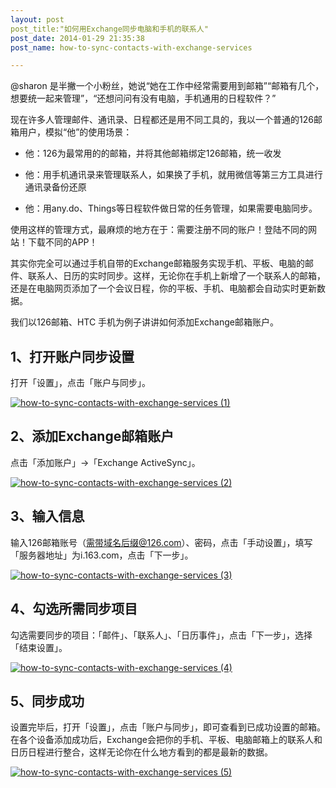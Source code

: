 ```yaml
---
layout: post
post_title:"如何用Exchange同步电脑和手机的联系人"
post_date: 2014-01-29 21:35:38
post_name: how-to-sync-contacts-with-exchange-services

---
```

@sharon 是半撇一个小粉丝，她说“她在工作中经常需要用到邮箱”“邮箱有几个，想要统一起来管理”，“还想问问有没有电脑，手机通用的日程软件？”

现在许多人管理邮件、通讯录、日程都还是用不同工具的，我以一个普通的126邮箱用户，模拟“他”的使用场景：

*   他：126为最常用的的邮箱，并将其他邮箱绑定126邮箱，统一收发

*   他：用手机通讯录来管理联系人，如果换了手机，就用微信等第三方工具进行通讯录备份还原

*   他：用any.do、Things等日程软件做日常的任务管理，如果需要电脑同步。

使用这样的管理方式，最麻烦的地方在于：需要注册不同的账户！登陆不同的网站！下载不同的APP！

其实你完全可以通过手机自带的Exchange邮箱服务实现手机、平板、电脑的邮件、联系人、日历的实时同步。这样，无论你在手机上新增了一个联系人的邮箱，还是在电脑网页添加了一个会议日程，你的平板、手机、电脑都会自动实时更新数据。

我们以126邮箱、HTC 手机为例子讲讲如何添加Exchange邮箱账户。

## 1、打开账户同步设置

打开「设置」，点击「账户与同步」。

[![how-to-sync-contacts-with-exchange-services (1)](http://7arnhx.com1.z0.glb.clouddn.com/wp-content/uploads/2014/01/how-to-sync-contacts-with-exchange-services-1.png)](http://7arnhx.com1.z0.glb.clouddn.com/wp-content/uploads/2014/01/how-to-sync-contacts-with-exchange-services-1.png)

## 2、添加Exchange邮箱账户

点击「添加账户」-&gt;「Exchange ActiveSync」。

[![how-to-sync-contacts-with-exchange-services (2)](http://7arnhx.com1.z0.glb.clouddn.com/wp-content/uploads/2014/01/how-to-sync-contacts-with-exchange-services-2.png)](http://7arnhx.com1.z0.glb.clouddn.com/wp-content/uploads/2014/01/how-to-sync-contacts-with-exchange-services-2.png)

## 3、输入信息

输入126邮箱账号（需带域名后缀@126.com）、密码，点击「手动设置」，填写「服务器地址」为i.163.com，点击「下一步」。

[![how-to-sync-contacts-with-exchange-services (3)](http://7arnhx.com1.z0.glb.clouddn.com/wp-content/uploads/2014/01/how-to-sync-contacts-with-exchange-services-3.png)](http://7arnhx.com1.z0.glb.clouddn.com/wp-content/uploads/2014/01/how-to-sync-contacts-with-exchange-services-3.png)

## 4、勾选所需同步项目

勾选需要同步的项目：「邮件」、「联系人」、「日历事件」，点击「下一步」，选择「结束设置」。

[![how-to-sync-contacts-with-exchange-services (4)](http://7arnhx.com1.z0.glb.clouddn.com/wp-content/uploads/2014/01/how-to-sync-contacts-with-exchange-services-4.png)](http://7arnhx.com1.z0.glb.clouddn.com/wp-content/uploads/2014/01/how-to-sync-contacts-with-exchange-services-4.png)

## 5、同步成功

设置完毕后，打开「设置」，点击「账户与同步」，即可查看到已成功设置的邮箱。在各个设备添加成功后，Exchange会把你的手机、平板、电脑邮箱上的联系人和日历日程进行整合，这样无论你在什么地方看到的都是最新的数据。

[![how-to-sync-contacts-with-exchange-services (5)](http://7arnhx.com1.z0.glb.clouddn.com/wp-content/uploads/2014/01/how-to-sync-contacts-with-exchange-services-5.png)](http://7arnhx.com1.z0.glb.clouddn.com/wp-content/uploads/2014/01/how-to-sync-contacts-with-exchange-services-5.png)